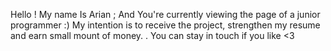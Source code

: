 Hello !
My name Is Arian ;
And You're currently viewing the page of a junior programmer  :)
My intention is to receive the project, strengthen my resume and earn small mount of money. .
You can stay in touch if you like <3

